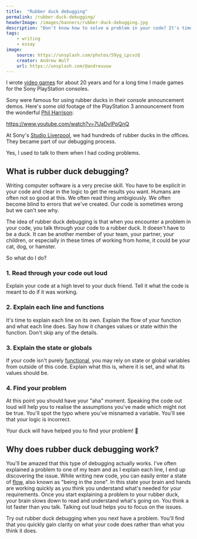 ```yaml
---
title:  "Rubber duck debugging"
permalink: /rubber-duck-debugging/
headerImage: /images/banners/rubber-duck-debugging.jpg
description: "Don't know how to solve a problem in your code? It's time to say hello to a rubber duck."
tags:
    - writing
    - essay
image:
    source: https://unsplash.com/photos/59yg_LpcvzQ
    creator: Andrew Wulf
    url: https://unsplash.com/@andreuuuw
---
```


I wrote [video games](/games) for about 20 years and for a long time I made games for the Sony PlayStation consoles.

Sony were famous for using rubber ducks in their console announcement demos. Here's some old footage of the PlayStation 3 announcement from the wonderful [Phil Harrison](https://twitter.com/mrphilharrison):

https://www.youtube.com/watch?v=7UaDvIPpQnQ

At Sony's [Studio Liverpool](https://www.eurogamer.net/articles/2013-03-22-wipeout-the-rise-and-fall-of-sony-studio-liverpool), we had hundreds of rubber ducks in the offices. They became part of our debugging process.

Yes, I used to talk to them when I had coding problems.

## What is rubber duck debugging?

Writing computer software is a very precise skill. You have to be explicit in your code and clear in the logic to get the results you want. Humans are often not so good at this. We often read thing ambigiously. We often become blind to errors that we've created. Our code is sometimes wrong but we can't see why.

The idea of rubber duck debugging is that when you encounter a problem in your code, you talk through your code to a rubber duck. It doesn't have to be a duck. It can be another member of your team, your partner, your children, or especially in these times of working from home, it could be your cat, dog, or hamster.

So what do I do?

### 1. Read through your code out loud

Explain your code at a high level to your duck friend. Tell it what the code is meant to do if it was working.

### 2. Explain each line and functions

It's time to explain each line on its own. Explain the flow of your function and what each line does. Say how it changes values or state within the function. Don't skip any of the details.

### 3. Explain the state or globals

If your code isn't purely [functional](https://en.wikipedia.org/wiki/Functional_programming), you may rely on state or global variables from outside of this code. Explain what this is, where it is set, and what its values should be.

### 4. Find your problem

At this point you should have your "aha" moment. Speaking the code out loud will help you to realise the assumptions you've made which might not be true. You'll spot the typo where you've misnamed a variable. You'll see that your logic is incorrect.

Your duck will have helped you to find your problem! 🐤

## Why does rubber duck debugging work?

You'll be amazed that this type of debugging actually works. I've often explained a problem to one of my team and as I explain each line, I end up discovering the issue. While writing new code, you can easily enter a state of [flow](https://en.wikipedia.org/wiki/Flow_(psychology)), also known as "being in the zone". In this state your brain and hands are working quickly as you think you understand what's needed for your requirements. Once you start explaining a problem to your rubber duck, your brain slows down to read and understand what's going on. You think a lot faster than you talk. Talking out loud helps you to focus on the issues.

Try out rubber duck debugging when you next have a problem. You'll find that you quickly gain clarity on what your code does rather than what you think it does.






